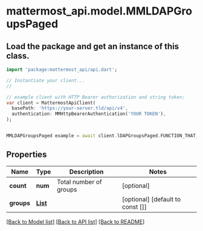 # mattermost_api.model.MMLDAPGroupsPaged

## Load the package and get an instance of this class.
```dart
import 'package:mattermost_api/api.dart';

// Instantiate your client...
//

// example client with HTTP Bearer authorization and string token:
var client = MattermostApiClient(
  basePath: 'https://your-server.tld/api/v4',
  authentication: MMHttpBearerAuthentication('YOUR TOKEN'),
);


MMLDAPGroupsPaged example = await client.lDAPGroupsPaged.FUNCTION_THAT_RETURNS_THIS_CLASS();

```

## Properties
Name | Type | Description | Notes
------------ | ------------- | ------------- | -------------
**count** | **num** | Total number of groups | [optional] 
**groups** | [**List<MMLDAPGroup>**](MMLDAPGroup.md) |  | [optional] [default to const []]

[[Back to Model list]](../GENERATED_README.md#documentation-for-models) [[Back to API list]](../GENERATED_README.md#documentation-for-api-endpoints) [[Back to README]](../GENERATED_README.md)


